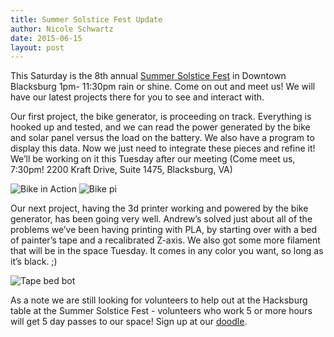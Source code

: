 ```yaml
---
title: Summer Solstice Fest Update
author: Nicole Schwartz
date: 2015-06-15
layout: post
---
```


This Saturday is the 8th annual [Summer Solstice Fest](http://www.downtownblacksburg.com/summer_solstice_fest.aspx) in Downtown Blacksburg 1pm- 11:30pm rain or shine. Come on out and meet us! We will have our latest projects there for you to see and interact with.

Our first project, the bike generator, is proceeding on track. Everything is hooked up and tested, and we can read the power generated by the bike and solar panel versus the load on the battery. We also have a program to display this data. Now we just need to integrate these pieces and refine it! We’ll be working on it this Tuesday after our meeting (Come meet us, 7:30pm! 2200 Kraft Drive, Suite 1475, Blacksburg, VA)

![Bike in Action](http://i.imgur.com/PI7ozZ2.jpg)
![Bike pi](http://i.imgur.com/aGe1123.jpg)

Our next project, having the 3d printer working and powered by the bike generator, has been going very well. Andrew’s solved just about all of the problems we’ve been having printing with PLA, by starting over with a bed of painter’s tape and a recalibrated Z-axis. We also got some more filament that will be in the space Tuesday. It comes in any color you want, so long as it’s black. ;)

![Tape bed bot](http://i.imgur.com/I03BXks.jpg)

As a note we are still looking for volunteers to help out at the Hacksburg table at the Summer Solstice Fest - volunteers who work 5 or more hours will get 5 day passes to our space! Sign up at our [doodle](http://doodle.com/9r642p2cwcedy25n#table).
